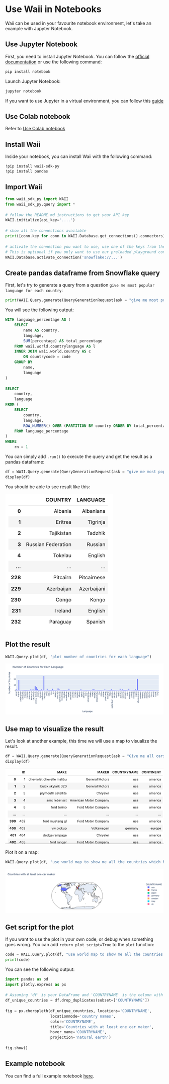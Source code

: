 # Use Waii in Notebooks

Waii can be used in your favourite notebook environment, let's take an example with Jupyter Notebook.

## Use Jupyter Notebook

First, you need to install Jupyter Notebook. You can follow the [official documentation](https://jupyter.org/install) or use the following command:

```bash
pip install notebook
```

Launch Jupyter Notebook:

```bash
jupyter notebook
```

If you want to use Jupyter in a virtual environment, you can follow this [guide](https://medium.com/@eleroy/jupyter-notebook-in-a-virtual-environment-virtualenv-8f3c3448247)

## Use Colab notebook

Refer to [Use Colab notebook](USE_COLAB.md)

## Install Waii

Inside your notebook, you can install Waii with the following command:

```
!pip install waii-sdk-py
!pip install pandas
```

## Import Waii

```python
from waii_sdk_py import WAII
from waii_sdk_py.query import *

# follow the README.md instructions to get your API key
WAII.initialize(api_key='....') 

# show all the connections available
print([conn.key for conn in WAII.Database.get_connections().connectors])

# activate the connection you want to use, use one of the keys from the previous command
# This is optional if you only want to use our preloaded playground connection
WAII.Database.activate_connection('snowflake://...')
```

## Create pandas dataframe from Snowflake query

First, let's try to generate a query from a question `give me most popular language for each country`:

```python
print(WAII.Query.generate(QueryGenerationRequest(ask = "give me most popular language for each country")).query)
```

You will see the following output:

```sql
WITH language_percentage AS (
    SELECT
        name AS country,
        language,
        SUM(percentage) AS total_percentage
    FROM waii.world.countrylanguage AS l
    INNER JOIN waii.world.country AS c
        ON countrycode = code
    GROUP BY
        name,
        language
)

SELECT
    country,
    language
FROM (
    SELECT
        country,
        language,
        ROW_NUMBER() OVER (PARTITION BY country ORDER BY total_percentage DESC) AS rn
    FROM language_percentage
)
WHERE
    rn = 1
```

You can simply add `.run()` to execute the query and get the result as a pandas dataframe:

```python
df = WAII.Query.generate(QueryGenerationRequest(ask = "give me most popular language for each country")).run().to_pandas_df()
display(df)
```

You should be able to see result like this:

![df_output.png](doc%2Fdf_output.png)

## Plot the result

```python
WAII.Query.plot(df, "plot number of countries for each language")
```

![plot_result.png](doc%2Fplot_result.png)

## Use map to visualize the result

Let's look at another example, this time we will use a map to visualize the result.

```python
df = WAII.Query.generate(QueryGenerationRequest(ask = "Give me all cars, with their maker, country and continent")).run().to_pandas_df()
display(df)
```
![df_output_cars.png](doc%2Fdf_output_cars.png)

Plot it on a map:

```python
WAII.Query.plot(df, "use world map to show me all the countries which have at least one car maker")
```

![plot_map.png](doc%2Fplot_map.png)

## Get script for the plot

If you want to use the plot in your own code, or debug when something goes wrong. You can add `return_plot_script=True` to the `plot` function:

```python
code = WAII.Query.plot(df, "use world map to show me all the countries which have at least one car maker", return_plot_script=True)
print(code)
```

You can see the following output:

```python
import pandas as pd
import plotly.express as px

# Assuming 'df' is your DataFrame and 'COUNTRYNAME' is the column with country names
df_unique_countries = df.drop_duplicates(subset=['COUNTRYNAME'])

fig = px.choropleth(df_unique_countries, locations='COUNTRYNAME',
                    locationmode='country names',
                    color='COUNTRYNAME',
                    title='Countries with at least one car maker',
                    hover_name='COUNTRYNAME',
                    projection='natural earth')

fig.show()
```

## Example notebook 

You can find a full example notebook [here](doc/waii-example.ipynb).
